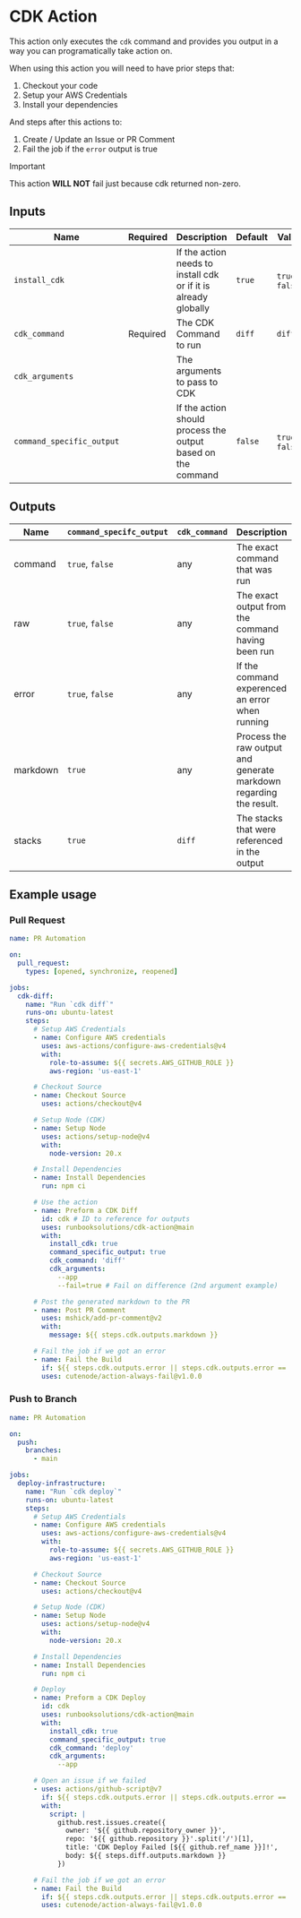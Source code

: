 # CDK Action

This action only executes the `cdk` command and provides you output in a way you can programatically take action on.

When using this action you will need to have prior steps that:

1) Checkout your code
1) Setup your AWS Credentials
1) Install your dependencies

And steps after this actions to:

1) Create / Update an Issue or PR Comment
1) Fail the job if the `error` output is true

> [!IMPORTANT]  
> This action **WILL NOT** fail just because cdk returned non-zero.

## Inputs

| Name | Required | Description | Default | Valid |
| --- | --- | --- | --- | --- |
| `install_cdk` |  | If the action needs to install cdk or if it is already globally | `true` | `true`, `false` |
| `cdk_command` | Required | The CDK Command to run | `diff` | `diff` |
| `cdk_arguments` |  | The arguments to pass to CDK |  |  |
| `command_specific_output` |  | If the action should process the output based on the command | `false` | `true`, `false` |

## Outputs

| Name | `command_specifc_output` | `cdk_command` | Description | Type |
| --- | --- | --- | --- | --- |
| command | `true`, `false` | any | The exact command that was run | string |
| raw | `true`, `false` | any | The exact output from the command having been run | string |
| error | `true`, `false` | any | If the command experenced an error when running | boolean |
| markdown | `true` | any | Process the raw output and generate markdown regarding the result. | string |
| stacks | `true` | `diff` | The stacks that were referenced in the output | array |

## Example usage

### Pull Request
```yaml
name: PR Automation

on:
  pull_request:
    types: [opened, synchronize, reopened]

jobs:
  cdk-diff:
    name: "Run `cdk diff`"
    runs-on: ubuntu-latest
    steps:
      # Setup AWS Credentials
      - name: Configure AWS credentials
        uses: aws-actions/configure-aws-credentials@v4
        with:
          role-to-assume: ${{ secrets.AWS_GITHUB_ROLE }}
          aws-region: 'us-east-1'

      # Checkout Source
      - name: Checkout Source
        uses: actions/checkout@v4

      # Setup Node (CDK)
      - name: Setup Node
        uses: actions/setup-node@v4
        with:
          node-version: 20.x

      # Install Dependencies
      - name: Install Dependencies
        run: npm ci

      # Use the action
      - name: Preform a CDK Diff
        id: cdk # ID to reference for outputs
        uses: runbooksolutions/cdk-action@main
        with:
          install_cdk: true
          command_specific_output: true
          cdk_command: 'diff'
          cdk_arguments:
            --app
            --fail=true # Fail on difference (2nd argument example)

      # Post the generated markdown to the PR
      - name: Post PR Comment
        uses: mshick/add-pr-comment@v2
        with:
          message: ${{ steps.cdk.outputs.markdown }}

      # Fail the job if we got an error
      - name: Fail the Build
        if: ${{ steps.cdk.outputs.error || steps.cdk.outputs.error == 'true' }}
        uses: cutenode/action-always-fail@v1.0.0
```

### Push to Branch
```yaml
name: PR Automation

on:
  push:
    branches:
      - main

jobs:
  deploy-infrastructure:
    name: "Run `cdk deploy`"
    runs-on: ubuntu-latest
    steps:
      # Setup AWS Credentials
      - name: Configure AWS credentials
        uses: aws-actions/configure-aws-credentials@v4
        with:
          role-to-assume: ${{ secrets.AWS_GITHUB_ROLE }}
          aws-region: 'us-east-1'

      # Checkout Source
      - name: Checkout Source
        uses: actions/checkout@v4

      # Setup Node (CDK)
      - name: Setup Node
        uses: actions/setup-node@v4
        with:
          node-version: 20.x

      # Install Dependencies
      - name: Install Dependencies
        run: npm ci

      # Deploy
      - name: Preform a CDK Deploy
        id: cdk
        uses: runbooksolutions/cdk-action@main
        with:
          install_cdk: true
          command_specific_output: true
          cdk_command: 'deploy'
          cdk_arguments:
            --app

      # Open an issue if we failed
      - uses: actions/github-script@v7
        if: ${{ steps.cdk.outputs.error || steps.cdk.outputs.error == 'true' }}
        with:
          script: |
            github.rest.issues.create({
              owner: '${{ github.repository_owner }}',
              repo: '${{ github.repository }}'.split('/')[1],
              title: 'CDK Deploy Failed [${{ github.ref_name }}]!',
              body: ${{ steps.diff.outputs.markdown }}
            })

      # Fail the job if we got an error
      - name: Fail the Build
        if: ${{ steps.cdk.outputs.error || steps.cdk.outputs.error == 'true' }}
        uses: cutenode/action-always-fail@v1.0.0
```